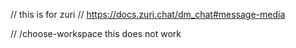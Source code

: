  // this is for zuri
  // https://docs.zuri.chat/dm_chat#message-media
  
  // /choose-workspace this does not work
